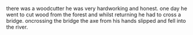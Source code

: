 there was a woodcutter he was very hardworking and honest.
one day he went to cut wood from the forest and whilst returning he had to cross a bridge.
oncrossing the bridge the axe from his hands slipped and fell into the river.
